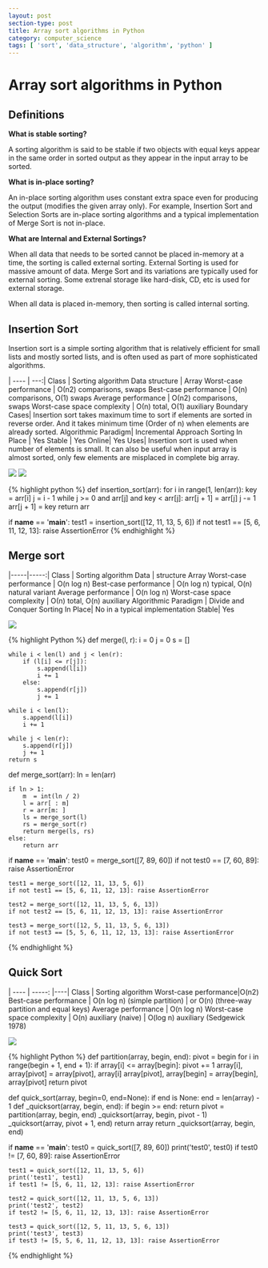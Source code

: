 ```yaml
---
layout: post
section-type: post
title: Array sort algorithms in Python
category: computer_science
tags: [ 'sort', 'data_structure', 'algorithm', 'python' ]
---
```

# Array sort algorithms in Python

## Definitions

**What is stable sorting?**

A sorting algorithm is said to be stable if two objects with equal keys appear in the same order in sorted output as they appear in the input array to be sorted.

**What is in-place sorting?**

An in-place sorting algorithm uses constant extra space even for producing the output (modifies the given array only). For example, Insertion Sort and Selection Sorts are in-place sorting algorithms and a typical implementation of Merge Sort is not in-place.

**What are Internal and External Sortings?**

When all data that needs to be sorted cannot be placed in-memory at a time, the sorting is called external sorting. External Sorting is used for massive amount of data. Merge Sort and its variations are typically used for external sorting. Some extrenal storage like hard-disk, CD, etc is used for external storage.

When all data is placed in-memory, then sorting is called internal sorting.

## Insertion Sort
Insertion sort is a simple sorting algorithm that is relatively efficient for small lists and mostly sorted lists, and is often used as part of more sophisticated algorithms.

| ---- | ---:|
Class | Sorting algorithm
Data structure | Array
Worst-case performance | О(n2) comparisons, swaps
Best-case performance | O(n) comparisons, O(1) swaps
Average performance | О(n2) comparisons, swaps
Worst-case space complexity | О(n) total, O(1) auxiliary
Boundary Cases| Insertion sort takes maximum time to sort if elements are sorted in reverse order. And it takes minimum time (Order of n) when elements are already sorted.
Algorithmic Paradigm| Incremental Approach
Sorting In Place | Yes
Stable | Yes
Online| Yes
Uses| Insertion sort is used when number of elements is small. It can also be useful when input array is almost sorted, only few elements are misplaced in complete big array.

![]({{site.baseurl}}/assets/img/posts/sort/Insertion_sort.gif)
![]({{site.baseurl}}/assets/img/posts/sort/Insertion-sort-example-300px.gif)

{% highlight python %}
def insertion_sort(arr):
    for i in range(1, len(arr)):
        key = arr[i]
        j = i - 1
        while j >= 0 and arr[j] and key < arr[j]:
            arr[j + 1] = arr[j]
            j -= 1
        arr[j + 1] = key
    return arr

if __name__ == '__main__':
    test1 = insertion_sort([12, 11, 13, 5, 6])
    if not test1 == [5, 6, 11, 12, 13]: raise AssertionError
{% endhighlight %}

## Merge sort

|-----|-----:|
Class | Sorting algorithm
Data | structure Array
Worst-case performance | O(n log n)
Best-case performance | O(n log n) typical, O(n) natural variant
Average performance | O(n log n)
Worst-case space complexity | О(n) total, O(n) auxiliary
Algorithmic Paradigm | Divide and Conquer
Sorting In Place| No in a typical implementation
Stable| Yes

![]({{site.baseurl}}/assets/img/posts/sort/Merge-sort-example-300px.gif)

{% highlight Python %}
def merge(l, r):
    i = 0
    j = 0
    s = []

    while i < len(l) and j < len(r):
        if (l[i] <= r[j]):
            s.append(l[i])
            i += 1
        else:
            s.append(r[j])
            j += 1

    while i < len(l):
        s.append(l[i])
        i += 1

    while j < len(r):
        s.append(r[j])
        j += 1
    return s

def merge_sort(arr):
    ln = len(arr)

    if ln > 1:
        m  = int(ln / 2)
        l = arr[ : m]
        r = arr[m: ]
        ls = merge_sort(l)
        rs = merge_sort(r)
        return merge(ls, rs)
    else:
        return arr

if __name__ == '__main__':
    test0 = merge_sort([7, 89, 60])
    if not test0 == [7, 60, 89]: raise AssertionError

    test1 = merge_sort([12, 11, 13, 5, 6])
    if not test1 == [5, 6, 11, 12, 13]: raise AssertionError

    test2 = merge_sort([12, 11, 13, 5, 6, 13])
    if not test2 == [5, 6, 11, 12, 13, 13]: raise AssertionError

    test3 = merge_sort([12, 5, 11, 13, 5, 6, 13])
    if not test3 == [5, 5, 6, 11, 12, 13, 13]: raise AssertionError
{% endhighlight %}

## Quick Sort

| ---- | -----: |----|
Class |  Sorting algorithm
Worst-case performance|O(n2)
Best-case performance | O(n log n) (simple partition) | or O(n) (three-way partition and equal keys)
Average performance | O(n log n)
Worst-case space complexity | O(n) auxiliary (naive) | O(log n) auxiliary (Sedgewick 1978)

![]({{site.baseurl}}/assets/img/posts/sort/Sorting_quicksort_anim.gif)

{% highlight Python %}
def partition(array, begin, end):
    pivot = begin
    for i in range(begin + 1, end + 1):
        if array[i] <= array[begin]:
            pivot += 1
            array[i], array[pivot] = array[pivot], array[i]
    array[pivot], array[begin] = array[begin], array[pivot]
    return pivot

def quick_sort(array, begin=0, end=None):
    if end is None:
        end = len(array) - 1
    def _quicksort(array, begin, end):
        if begin >= end:
            return
        pivot = partition(array, begin, end)
        _quicksort(array, begin, pivot - 1)
        _quicksort(array, pivot + 1, end)
        return array
    return _quicksort(array, begin, end)

if __name__ == '__main__':
    test0 = quick_sort([7, 89, 60])
    print('test0', test0)
    if test0 != [7, 60, 89]: raise AssertionError

    test1 = quick_sort([12, 11, 13, 5, 6])
    print('test1', test1)
    if test1 != [5, 6, 11, 12, 13]: raise AssertionError

    test2 = quick_sort([12, 11, 13, 5, 6, 13])
    print('test2', test2)
    if test2 != [5, 6, 11, 12, 13, 13]: raise AssertionError

    test3 = quick_sort([12, 5, 11, 13, 5, 6, 13])
    print('test3', test3)
    if test3 != [5, 5, 6, 11, 12, 13, 13]: raise AssertionError
{% endhighlight %}
